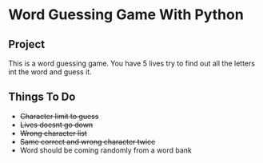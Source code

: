# Word Guessing Game With Python

## Project
This is a word guessing game. You have 5 lives try to find out all the letters int the word and guess it.

## Things To Do
* ~~Character limit to guess~~
* ~~Lives doesnt go down~~
* ~~Wrong character list~~
* ~~Same correct and wrong character twice~~
* Word should be coming randomly from a word bank




